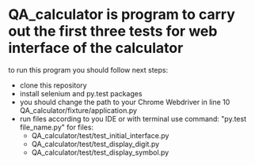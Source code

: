 # QA_calculator is program to carry out the first three tests for web interface of the calculator

to run this program you should follow next steps:
  - clone this repository
  - install selenium and py.test packages
  - you should change the path to your Chrome Webdriver in line 10 QA_calculator/fixture/application.py
  - run files according to you IDE or with terminal use command: "py.test file_name.py" for files:
      - QA_calculator/test/test_initial_interface.py
      - QA_calculator/test/test_display_digit.py
      - QA_calculator/test/test_display_symbol.py
     
